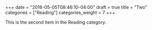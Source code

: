 +++
date = "2016-05-05T08:46:10-04:00"
draft = true
title = "Two"
categories = ["Reading"]
categories_weight = 7
+++

This is the second item in the Reading category. 
